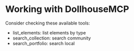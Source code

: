 # Working with DollhouseMCP

Consider checking these available tools:
- list_elements: list elements by type
- search_collection: search community
- search_portfolio: search local
